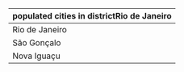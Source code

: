 | populated cities in districtRio de Janeiro |
| --- |
| Rio de Janeiro |
| São Gonçalo |
| Nova Iguaçu |
